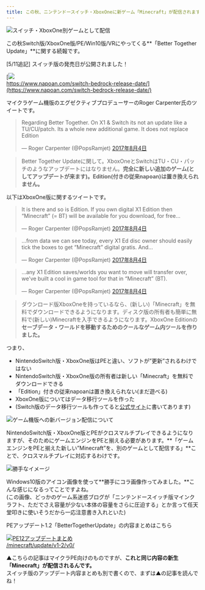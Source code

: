 ```yaml
---
title: この秋、ニンテンドースイッチ・XboxOneに新ゲーム「Minecraft」が配信されます
---
```


![スイッチ・XboxOne別ゲームとして配信](https://cdn-ak.f.st-hatena.com/images/fotolife/s/sasigume/20210208/20210208105523.png)

この秋Switch版/XboxOne版/PE/Win10版/VRにやってくる**「Better Together Update」**に関する続報です。

\[5/11追記\] スイッチ版の発売日が公開されました！

[![](https://cdn-ak.f.st-hatena.com/images/fotolife/s/sasigume/20210208/20210208091336.png)  
https://www.napoan.com/switch-bedrock-release-date/](https://www.napoan.com/switch-bedrock-release-date/)

マイクラゲーム機版のエグゼクティブプロデューサーのRoger Carpenter氏のツイートです。

> Regarding Better Together. On X1 & Switch its not an update like a TU/CU/patch. Its a whole new additional game. It does not replace Edition
> 
> — Roger Carpenter (@PopsRamjet) [2017年8月4日](https://twitter.com/PopsRamjet/status/893363732365152256)

> Better Together Updateに関して。XboxOneとSwitchはTU・CU・パッチのようなアップデートにはなりません。**完全に新しい追加のゲーム(としてアップデートが来ます)。Edition(付きの従来napoan)は置き換えられません。**

以下はXboxOne版に関するツイートです。

> It is there and so is Edition. If you own digital X1 Edition then “Minecraft” (= BT) will be available for you download, for free…
> 
> — Roger Carpenter (@PopsRamjet) [2017年8月4日](https://twitter.com/PopsRamjet/status/893364558051635200)

> …from data we can see today, every X1 Ed disc owner should easily tick the boxes to get “Minecraft” digital gratis. And…
> 
> — Roger Carpenter (@PopsRamjet) [2017年8月4日](https://twitter.com/PopsRamjet/status/893365873016266753)

> …any X1 Edition saves/worlds you want to move will transfer over, we’ve built a cool in game tool for that in “Minecraft” (BT).
> 
> — Roger Carpenter (@PopsRamjet) [2017年8月4日](https://twitter.com/PopsRamjet/status/893366600635740160)

> ダウンロード版XboxOneを持っているなら、(新しい)「Minecraft」を無料でダウンロードできるようになります。ディスク版の所有者も簡単に無料で(新しい)Minecraftを入手できるようになります。XboxOne Editionの**セーブデータ・ワールドを移動するためのクールなゲーム内ツールを作りました。**

つまり、

*   NintendoSwitch版・XboxOne版はPEと違い、ソフトが”更新”されるわけではない
*   NintendoSwitch版・XboxOne版の所有者は新しい「Minecraft」を無料でダウンロードできる
*   「Edition」付きの従来napoanは置き換えられない(まだ遊べる)
*   XboxOne版についてはデータ移行ツールを作った
*   (Switch版のデータ移行ツールも作ってると[公式サイト](https://minecraft.net/ja-jp/article/better-together-faq)に書いてあります)

![ゲーム機版への新バージョン配信について](https://cdn-ak.f.st-hatena.com/images/fotolife/s/sasigume/20210208/20210208121557.png)

NintendoSwitch版・XboxOne版とPEがクロスマルチプレイできるようになりますが、そのためにゲームエンジンをPEと揃える必要があります。**「ゲームエンジンをPEと揃えた新しい”Minecraft”を、別のゲームとして配信する」**ことで、クロスマルチプレイに対応するわけです。

![勝手なイメージ](https://cdn-ak.f.st-hatena.com/images/fotolife/s/sasigume/20210208/20210208121334.png)

Windows10版のアイコン画像を使って**勝手にコラ画像作ってみました。**こんな感じになるってことですよね。  
(この画像、どっかのゲーム系迷惑ブログが「ニンテンドースイッチ版マインクラフト、ただでさえ容量が少ない本体の容量をさらに圧迫する」とか言って任天堂叩きに使いそうだから一応注意書き入れといた)

PEアップデート1.2「BetterTogetherUpdate」の内容まとめはこちら

[![PE12アップデートまとめ](https://cdn-ak.f.st-hatena.com/images/fotolife/s/sasigume/20210208/20210208093917.png)  
/minecraft/update/v1-2/v0/](/minecraft/update/v1-2/v0/)

▲こちらの記事はマイクラPE向けのものですが、**これと同じ内容の新生「Minecraft」が配信されるんです。**  
スイッチ版のアップデート内容まとめも別で書くので、まずは▲の記事を読んでね！
